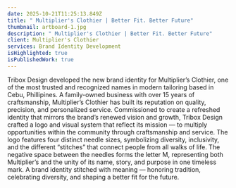 ```yaml
---
date: 2025-10-21T11:25:13.849Z
title: " Multiplier's Clothier | Better Fit. Better Future"
thumbnail: artboard-1.jpg
description: " Multiplier's Clothier | Better Fit. Better Future"
client: Multiplier's Clothier
services: Brand Identity Development
isHighlighted: true
isPublishedWork: true
---
```

<!--StartFragment-->

Tribox Design developed the new brand identity for Multiplier’s Clothier, one of the most trusted and recognized names in modern tailoring based in Cebu, Phillipines. A family-owned business with over 15 years of craftsmanship, Multiplier’s Clothier has built its reputation on quality, precision, and personalized service. Commissioned to create a refreshed identity that mirrors the brand’s renewed vision and growth, Tribox Design crafted a logo and visual system that reflect its mission — to multiply opportunities within the community through craftsmanship and service. The logo features four distinct needle sizes, symbolizing diversity, inclusivity, and the different “stitches” that connect people from all walks of life. The negative space between the needles forms the letter M, representing both Multiplier’s and the unity of its name, story, and purpose in one timeless mark. A brand identity stitched with meaning — honoring tradition, celebrating diversity, and shaping a better fit for the future.

<!--EndFragment-->